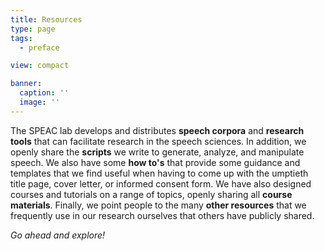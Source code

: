 ```yaml
---
title: Resources
type: page
tags:
  - preface

view: compact

banner:
  caption: ''
  image: ''
---
```


The SPEAC lab develops and distributes **speech corpora** and **research tools** that can facilitate research in the speech sciences. In addition, we openly share the **scripts** we write to generate, analyze, and manipulate speech. We also have some **how to's** that provide some guidance and templates that we find useful when having to come up with the umptieth title page, cover letter, or informed consent form. We have also designed courses and tutorials on a range of topics, openly sharing all **course materials**. Finally, we point people to the many **other resources** that we frequently use in our research ourselves that others have publicly shared.

*Go ahead and explore!*

<br />

